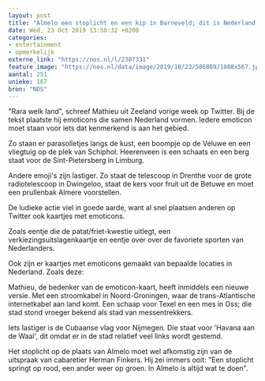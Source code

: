 ```yaml
---
layout: post
title: "Almelo een stoplicht en een kip in Barneveld; dit is Nederland in emoji's"
date: Wed, 23 Oct 2019 13:50:32 +0200
categories: 
- entertainment 
- opmerkelijk 
externe_link: "https://nos.nl/l/2307331"
feature_image: "https://nos.nl/data/image/2019/10/23/586869/1008x567.jpg"
aantal: 251
unieke: 167
bron: "NOS"
---
```


<p>"Rara welk land", schreef Mathieu uit Zeeland vorige week op Twitter. Bij de tekst plaatste hij emoticons die samen Nederland vormen. Iedere emoticon moet staan voor iets dat kenmerkend is aan het gebied.</p>
<p>Zo staan er parasolletjes langs de kust, een boompje op de Veluwe en een vliegtuig op de plek van Schiphol. Heerenveen is een schaats en een berg staat voor de Sint-Pietersberg in Limburg.</p>
<p>Andere emoji's zijn lastiger. Zo staat de telescoop in Drenthe voor de grote radiotelescoop in Dwingeloo, staat de kers voor fruit uit de Betuwe en moet een prullenbak Almere voorstellen.</p>
<p>De ludieke actie viel in goede aarde, want al snel plaatsen anderen op Twitter ook kaartjes met emoticons.</p>
<p>Zoals eentje die de patat/friet-kwestie uitlegt, een verkiezingsuitslagenkaartje en eentje over over de favoriete sporten van Nederlanders.</p>
<p>Ook zijn er kaartjes met emoticons gemaakt van bepaalde locaties in Nederland. Zoals deze:</p>
<p>Mathieu, de bedenker van de emoticon-kaart, heeft inmiddels een nieuwe versie. Met een stroomkabel in Noord-Groningen, waar de trans-Atlantische internetkabel aan land komt. Een schaap voor Texel en een mes in Oss; die stad stond vroeger bekend als stad van messentrekkers.</p>
<p>Iets lastiger is de Cubaanse vlag voor Nijmegen. Die staat voor 'Havana aan de Waal', dit omdat er in de stad relatief veel links wordt gestemd.</p>
<p>Het stoplicht op de plaats van Almelo moet wel afkomstig zijn van de uitspraak van cabaretier Herman Finkers. Hij zei immers ooit: "Een stoplicht springt op rood, een ander weer op groen. In Almelo is altijd wat te doen".</p>
